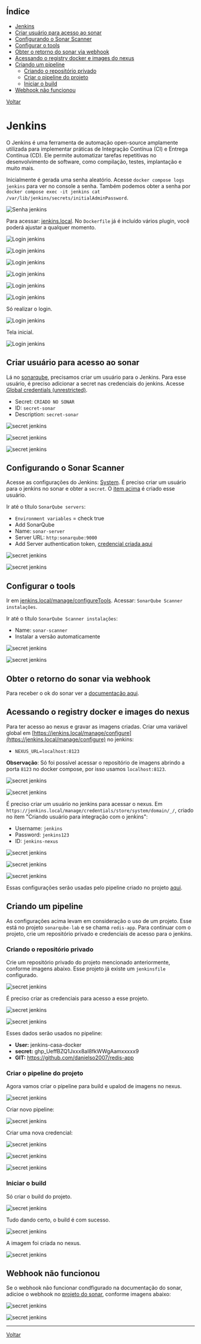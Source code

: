 ## Índice

* [Jenkins](#jenkins)
* [Criar usuário para acesso ao sonar](#criar-usuário-para-acesso-ao-sonar)
* [Configurando o Sonar Scanner](#configurando-o-sonar-scanner)
* [Configurar o tools](#configurar-o-tools)
* [Obter o retorno do sonar via webhook](#obter-o-retorno-do-sonar-via-webhook)
* [Acessando o registry docker e images do nexus](#acessando-o-registry-docker-e-images-do-nexus)
* [Criando um pipeline](#criando-um-pipeline)
  * [Criando o repositório privado](#criando-o-repositório-privado)
  * [Criar o pipeline do projeto](#criar-o-pipeline-do-projeto)
  * [Iniciar o build](#iniciar-o-build)
* [Webhook não funcionou](#webhook-não-funcionou)

[Voltar](../../README.md)

# Jenkins <a name="jenkins"></a>

O Jenkins é uma ferramenta de automação open-source amplamente utilizada para implementar práticas de Integração Contínua (CI) e Entrega Contínua (CD). Ele permite automatizar tarefas repetitivas no desenvolvimento de software, como compilação, testes, implantação e muito mais.

Inicialmente é gerada uma senha aleatório. Acesse `docker compose logs jenkins` para ver no console a senha. Também podemos obter a senha por `docker compose exec -it jenkins cat /var/lib/jenkins/secrets/initialAdminPassword`.

![Senha jenkins](jenkins-01.png)

Para acessar: [jenkins.local](http://jenkins.local). No `Dockerfile` já é incluído vários plugin, você poderá ajustar a qualquer momento.

![Login jenkins](jenkins-02.png)

![Login jenkins](jenkins-03.png)

![Login jenkins](jenkins-04.png)

![Login jenkins](jenkins-05.png)

![Login jenkins](jenkins-06.png)

![Login jenkins](jenkins-07.png)

Só realizar o login.

![Login jenkins](jenkins-08.png)

Tela inicial.

![Login jenkins](jenkins-09.png)

## Criar usuário para acesso ao sonar <a name="criar-usuário-para-acesso-ao-sonar"></a>

Lá no [sonarqube](../sonar/README.md), precisamos criar um usuário para o Jenkins. Para esse usuário, é preciso adicionar a secret nas credenciais do jenkins. Acesse [Global credentials (unrestricted)](https://jenkins.local/manage/credentials/store/system/domain/_/).

- Secret: `CRIADO NO SONAR`
- ID: `secret-sonar`
- Description: `secret-sonar`

![secret jenkins](jenkins-10.png)

![secret jenkins](jenkins-11.png)

![secret jenkins](jenkins-12.png)

## Configurando o Sonar Scanner <a name="configurando-o-sonar-scanner"></a>

Acesse as configurações do Jenkins: [System](http://jenkins.local/manage/configure). É preciso criar um usuário para o jenkins no sonar e obter a `secret`. O [item acima](#criar-usuário-para-acesso-ao-sonar) é criado esse usuário.

Ir até o título `SonarQube servers`:
- `Environment variables` = check true
- Add SonarQube
- Name: `sonar-server`
- Server URL: `http:sonarqube:9000`
- Add Server authentication token, [credencial criada aqui](#criar-usuário-para-acesso-ao-sonar)

![secret jenkins](jenkins-13.png)

![secret jenkins](jenkins-14.png)

## Configurar o tools <a name="configurar-o-tools"></a>

Ir em [jenkins.local/manage/configureTools](http://jenkins.local/manage/configureTools/). Acessar: `SonarQube Scanner instalações`.

Ir até o título `SonarQube Scanner instalações`:
- Name: `sonar-scanner`
- Instalar a versão automaticamente

![secret jenkins](jenkins-15.png)

![secret jenkins](jenkins-16.png)

## Obter o retorno do sonar via webhook <a name="obter-o-retorno-do-sonar-via-webhook"></a>

Para receber o ok do sonar ver a [documentação aqui](../sonar/README.md).

## Acessando o registry docker e images do nexus <a name="acessando-o-registry-docker-e-images-do-nexus"></a>

Para ter acesso ao nexus e gravar as imagens criadas. Criar uma variável global em [https://jenkins.local/manage/configure](https://jenkins.local/manage/configure) no jenkins:

- `NEXUS_URL=localhost:8123`

**Observação**: Só foi possível acessar o repositório de imagens abrindo a porta `8123` no docker compose, por isso usamos `localhost:8123`.

![secret jenkins](jenkins-17.png)

![secret jenkins](jenkins-18.png)

É preciso criar um usuário no jenkins para acessar o nexus. Em `https://jenkins.local/manage/credentials/store/system/domain/_/`, criado no item "Criando usuário para integração com o jenkins":

- Username: `jenkins`
- Password: `jenkins123`
- ID: `jenkins-nexus`

![secret jenkins](jenkins-19.png)

![secret jenkins](jenkins-20.png)

![secret jenkins](jenkins-21.png)

Essas configurações serão usadas pelo pipeline criado no projeto [aqui](../../../sonarqube-lab/README.md).

## Criando um pipeline <a name="criando-um-pipeline"></a>

As configurações acima levam em consideração o uso de um projeto. Esse está no projeto `sonarqube-lab` e se chama `redis-app`. Para continuar com o projeto, crie um repositório privado e credenciais de acesso para o jenkins.

### Criando o repositório privado <a name="criando-o-repositório-privado"></a>

Crie um repositório privado do projeto mencionado anteriormente, conforme imagens abaixo. Esse projeto já existe um `jenkinsfile` configurado.

![secret jenkins](jenkins-22.png)

É preciso criar as credenciais para acesso a esse projeto.

![secret jenkins](jenkins-23.png)

![secret jenkins](jenkins-24.png)

Esses dados serão usados no pipeline:

- **User:** jenkins-casa-docker
- **secret:** ghp_UeffBZQ1Jxxx8aI8fkWWgAamxxxxx9
- **GIT:** https://github.com/danielso2007/redis-app

### Criar o pipeline do projeto <a name="criar-o-pipeline-do-projeto"></a>

Agora vamos criar o pipeline para build e upalod de imagens no nexus.


![secret jenkins](jenkins-25.png)

Criar novo pipeline:

![secret jenkins](jenkins-26.png)

Criar uma nova credencial:

![secret jenkins](jenkins-27.png)

![secret jenkins](jenkins-28.png)

![secret jenkins](jenkins-29.png)

### Iniciar o build <a name="iniciar-o-build"></a>

Só criar o build do projeto.

![secret jenkins](jenkins-30.png)

Tudo dando certo, o build é com sucesso.

![secret jenkins](jenkins-31.png)

A imagem foi criada no nexus.

![secret jenkins](jenkins-32.png)

## Webhook não funcionou <a name="webhook-não-funcionou"></a>

Se o webhook não funcionar condfigurado na documentação do sonar, adicioe o webhook no [projeto do sonar](../sonar/README.md), conforme imagens abaixo:

![secret jenkins](jenkins-webhook-01.png)

![secret jenkins](jenkins-webhook-02.png)

---
[Voltar](../../README.md)